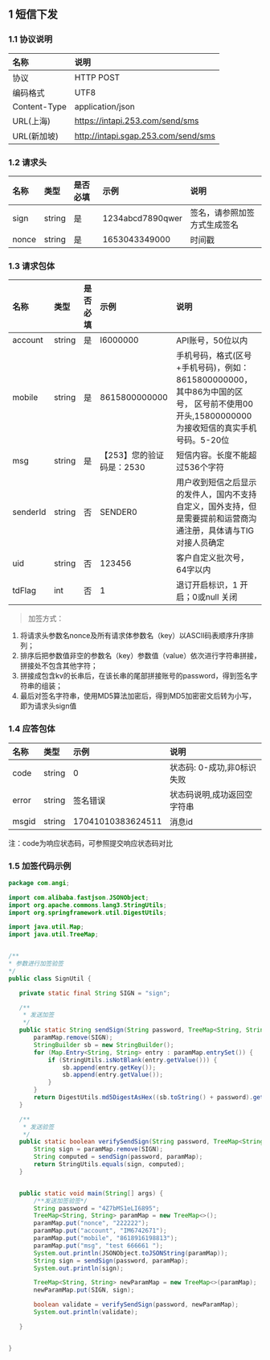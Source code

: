 
## 1 短信下发

### 1.1 协议说明
名称|说明
:---|:---
协议|HTTP POST
编码格式|UTF8
Content-Type|application/json
URL(上海)| https://intapi.253.com/send/sms
URL(新加坡)|http://intapi.sgap.253.com/send/sms

### 1.2 请求头
名称|类型|是否必填|示例|说明
:---|:---|:---|:---|:---
sign|string|是|1234abcd7890qwer|签名，请参照加签方式生成签名
nonce|string|是|1653043349000|时间戳

### 1.3 请求包体
名称|类型|是否必填|示例|说明
:---|:---|:---|:---|:---
account|string|是|I6000000|API账号，50位以内
mobile|string|是|8615800000000|手机号码，格式(区号+手机号码)，例如：8615800000000，其中86为中国的区号， 区号前不使用00开头,15800000000为接收短信的真实手机号码。5-20位
msg|string|是|【253】您的验证码是：2530|短信内容。长度不能超过536个字符
senderId|string|否|SENDER0|用户收到短信之后显示的发件人，国内不支持自定义，国外支持，但是需要提前和运营商沟通注册，具体请与TIG对接人员确定
uid|string|否|123456|客户自定义批次号，64字以内
tdFlag|int|否|1|退订开启标识，1 开启；0或null 关闭 

> 加签方式：  
1. 将请求头参数名nonce及所有请求体参数名（key）以ASCII码表顺序升序排列；
2. 排序后把参数值非空的参数名（key）参数值（value）依次进行字符串拼接，拼接处不包含其他字符；
3. 拼接成包含kv的长串后，在该长串的尾部拼接账号的password，得到签名字符串的组装；
4. 最后对签名字符串，使用MD5算法加密后，得到MD5加密密文后转为小写，即为请求头sign值
 
 ### 1.4 应答包体
 
 名称|类型|示例|说明
:---|:---|:---|:---
code|string|0|状态码: 0-成功,非0标识失败
error|string|签名错误|状态码说明,成功返回空字符串
msgid|string|17041010383624511|消息id

 注：code为响应状态码，可参照提交响应状态码对比
 
 ### 1.5 加签代码示例
 ```java
 package com.angi;

import com.alibaba.fastjson.JSONObject;
import org.apache.commons.lang3.StringUtils;
import org.springframework.util.DigestUtils;

import java.util.Map;
import java.util.TreeMap;


/**
 * 参数进行加签验签
 */
public class SignUtil {

    private static final String SIGN = "sign";

    /**
     * 发送加签
     */
    public static String sendSign(String password, TreeMap<String, String> paramMap) {
        paramMap.remove(SIGN);
        StringBuilder sb = new StringBuilder();
        for (Map.Entry<String, String> entry : paramMap.entrySet()) {
            if (StringUtils.isNotBlank(entry.getValue())) {
                sb.append(entry.getKey());
                sb.append(entry.getValue());
            }
        }
        return DigestUtils.md5DigestAsHex((sb.toString() + password).getBytes()).toLowerCase();
    }

    /**
     * 发送验签
     */
    public static boolean verifySendSign(String password, TreeMap<String, String> paramMap) {
        String sign = paramMap.remove(SIGN);
        String computed = sendSign(password, paramMap);
        return StringUtils.equals(sign, computed);
    }


    public static void main(String[] args) {
        /**发送加签验签*/
        String password = "4Z7bMS1eLI6895";
        TreeMap<String, String> paramMap = new TreeMap<>();
        paramMap.put("nonce", "222222");
        paramMap.put("account", "IM6742671");
        paramMap.put("mobile", "8618916198813");
        paramMap.put("msg", "test 666661 ");
        System.out.println(JSONObject.toJSONString(paramMap));
        String sign = sendSign(password, paramMap);
        System.out.println(sign);

        TreeMap<String, String> newParamMap = new TreeMap<>(paramMap);
        newParamMap.put(SIGN, sign);

        boolean validate = verifySendSign(password, newParamMap);
        System.out.println(validate);

    }


}

 ```

